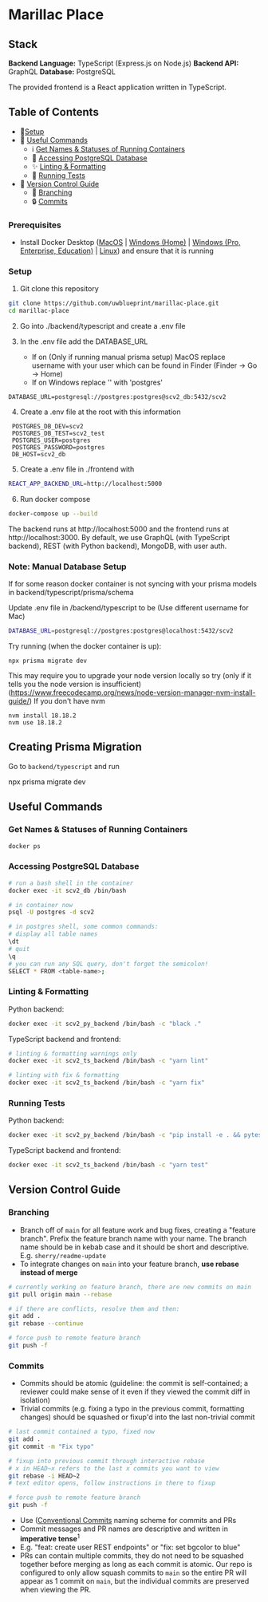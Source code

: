 # Marillac Place

## Stack

**Backend Language:** TypeScript (Express.js on Node.js)
**Backend API:** GraphQL
**Database:** PostgreSQL

The provided frontend is a React application written in TypeScript.

## Table of Contents

- 🔧[Setup](#setup)
- 🧰 [Useful Commands](#useful-commands)
  - ℹ️ [Get Names & Statuses of Running Containers](#get-names--statuses-of-running-containers)
  - 💽 [Accessing PostgreSQL Database](#accessing-postgresql-database)
  - ✨ [Linting & Formatting](#linting--formatting)
  - 🧪 [Running Tests](#running-tests)
- 🌳 [Version Control Guide](#version-control-guide)
  - 🌿 [Branching](#branching)
  - 🔒 [Commits](#commits)

### Prerequisites

- Install Docker Desktop ([MacOS](https://docs.docker.com/docker-for-mac/install/) | [Windows (Home)](https://docs.docker.com/docker-for-windows/install-windows-home/) | [Windows (Pro, Enterprise, Education)](https://docs.docker.com/docker-for-windows/install/) | [Linux](https://docs.docker.com/engine/install/#server)) and ensure that it is running

### Setup

1. Git clone this repository

```bash
git clone https://github.com/uwblueprint/marillac-place.git
cd marillac-place
```

2. Go into ./backend/typescript and create a .env file
3. In the .env file add the DATABASE_URL

   - If on (Only if running manual prisma setup) MacOS replace username with your user which can be found in Finder (Finder -> Go -> Home)
   - If on Windows replace '<USERNAME>' with 'postgres'

```
DATABASE_URL=postgresql://postgres:postgres@scv2_db:5432/scv2
```

4. Create a .env file at the root with this information

```
 POSTGRES_DB_DEV=scv2
 POSTGRES_DB_TEST=scv2_test
 POSTGRES_USER=postgres
 POSTGRES_PASSWORD=postgres
 DB_HOST=scv2_db
```

5. Create a .env file in ./frontend with

```bash
REACT_APP_BACKEND_URL=http://localhost:5000
```

6. Run docker compose

```bash
docker-compose up --build
```

The backend runs at http://localhost:5000 and the frontend runs at http://localhost:3000. By default, we use GraphQL (with TypeScript backend), REST (with Python backend), MongoDB, with user auth.

### Note: Manual Database Setup

If for some reason docker container is not syncing with your prisma models in backend/typescript/prisma/schema

Update .env file in /backend/typescript to be
(Use different username for Mac)

```bash
DATABASE_URL=postgresql://postgres:postgres@localhost:5432/scv2
```

Try running (when the docker container is up):

```
npx prisma migrate dev
```

This may require you to upgrade your node version locally so try (only if it tells you the node version is insufficient)
(https://www.freecodecamp.org/news/node-version-manager-nvm-install-guide/) If you don't have nvm

```
nvm install 18.18.2
nvm use 18.18.2
```

## Creating Prisma Migration

Go to `backend/typescript` and run

npx prisma migrate dev

## Useful Commands

### Get Names & Statuses of Running Containers

```bash
docker ps
```

### Accessing PostgreSQL Database

```bash
# run a bash shell in the container
docker exec -it scv2_db /bin/bash

# in container now
psql -U postgres -d scv2

# in postgres shell, some common commands:
# display all table names
\dt
# quit
\q
# you can run any SQL query, don't forget the semicolon!
SELECT * FROM <table-name>;
```

### Linting & Formatting

Python backend:

```bash
docker exec -it scv2_py_backend /bin/bash -c "black ."
```

TypeScript backend and frontend:

```bash
# linting & formatting warnings only
docker exec -it scv2_ts_backend /bin/bash -c "yarn lint"

# linting with fix & formatting
docker exec -it scv2_ts_backend /bin/bash -c "yarn fix"
```

### Running Tests

Python backend:

```bash
docker exec -it scv2_py_backend /bin/bash -c "pip install -e . && pytest"
```

TypeScript backend and frontend:

```bash
docker exec -it scv2_ts_backend /bin/bash -c "yarn test"
```

## Version Control Guide

### Branching

- Branch off of `main` for all feature work and bug fixes, creating a "feature branch". Prefix the feature branch name with your name. The branch name should be in kebab case and it should be short and descriptive. E.g. `sherry/readme-update`
- To integrate changes on `main` into your feature branch, **use rebase instead of merge**

```bash
# currently working on feature branch, there are new commits on main
git pull origin main --rebase

# if there are conflicts, resolve them and then:
git add .
git rebase --continue

# force push to remote feature branch
git push -f
```

### Commits

- Commits should be atomic (guideline: the commit is self-contained; a reviewer could make sense of it even if they viewed the commit diff in isolation)
- Trivial commits (e.g. fixing a typo in the previous commit, formatting changes) should be squashed or fixup'd into the last non-trivial commit

```bash
# last commit contained a typo, fixed now
git add .
git commit -m "Fix typo"

# fixup into previous commit through interactive rebase
# x in HEAD~x refers to the last x commits you want to view
git rebase -i HEAD~2
# text editor opens, follow instructions in there to fixup

# force push to remote feature branch
git push -f
```

- Use ([Conventional Commits](https://www.conventionalcommits.org/en/v1.0.0/) naming scheme for commits and PRs
- Commit messages and PR names are descriptive and written in **imperative tense**<sup>1</sup>
- E.g. "feat: create user REST endpoints" or "fix: set bgcolor to blue"
- PRs can contain multiple commits, they do not need to be squashed together before merging as long as each commit is atomic. Our repo is configured to only allow squash commits to `main` so the entire PR will appear as 1 commit on `main`, but the individual commits are preserved when viewing the PR.
